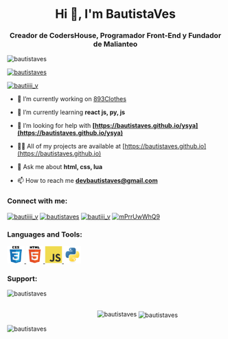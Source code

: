 <h1 align="center">Hi 👋, I'm BautistaVes</h1>
<h3 align="center">Creador de CodersHouse, Programador Front-End y Fundador de Malianteo</h3>

<p align="left"> <img src="https://komarev.com/ghpvc/?username=bautistaves&label=Profile%20views&color=0e75b6&style=flat" alt="bautistaves" /> </p>

<p align="left"> <a href="https://github.com/ryo-ma/github-profile-trophy"><img src="https://github-profile-trophy.vercel.app/?username=bautistaves" alt="bautistaves" /></a> </p>

<p align="left"> <a href="https://twitter.com/bautiiii_v" target="blank"><img src="https://img.shields.io/twitter/follow/bautiiii_v?logo=twitter&style=for-the-badge" alt="bautiiii_v" /></a> </p>

- 🔭 I’m currently working on [893Clothes](https://www.instagram.com/893clothes/?hl=es)

- 🌱 I’m currently learning **react js, py, js**

- 🤝 I’m looking for help with **[https://bautistaves.github.io/ysya](https://bautistaves.github.io/ysya)**

- 👨‍💻 All of my projects are available at [https://bautistaves.github.io](https://bautistaves.github.io)

- 💬 Ask me about **html, css, lua**

- 📫 How to reach me **devbautistaves@gmail.com**

<h3 align="left">Connect with me:</h3>
<p align="left">
<a href="https://twitter.com/bautiiii_v" target="blank"><img align="center" src="https://raw.githubusercontent.com/rahuldkjain/github-profile-readme-generator/master/src/images/icons/Social/twitter.svg" alt="bautiiii_v" height="30" width="40" /></a>
<a href="https://codesandbox.com/bautistaves" target="blank"><img align="center" src="https://raw.githubusercontent.com/rahuldkjain/github-profile-readme-generator/master/src/images/icons/Social/codesandbox.svg" alt="bautistaves" height="30" width="40" /></a>
<a href="https://instagram.com/bautiii_v" target="blank"><img align="center" src="https://raw.githubusercontent.com/rahuldkjain/github-profile-readme-generator/master/src/images/icons/Social/instagram.svg" alt="bautiii_v" height="30" width="40" /></a>
<a href="https://discord.gg/mPrrUwWhQ9" target="blank"><img align="center" src="https://raw.githubusercontent.com/rahuldkjain/github-profile-readme-generator/master/src/images/icons/Social/discord.svg" alt="mPrrUwWhQ9" height="30" width="40" /></a>
</p>

<h3 align="left">Languages and Tools:</h3>
<p align="left"> <a href="https://www.w3schools.com/css/" target="_blank" rel="noreferrer"> <img src="https://raw.githubusercontent.com/devicons/devicon/master/icons/css3/css3-original-wordmark.svg" alt="css3" width="40" height="40"/> </a> <a href="https://www.w3.org/html/" target="_blank" rel="noreferrer"> <img src="https://raw.githubusercontent.com/devicons/devicon/master/icons/html5/html5-original-wordmark.svg" alt="html5" width="40" height="40"/> </a> <a href="https://developer.mozilla.org/en-US/docs/Web/JavaScript" target="_blank" rel="noreferrer"> <img src="https://raw.githubusercontent.com/devicons/devicon/master/icons/javascript/javascript-original.svg" alt="javascript" width="40" height="40"/> </a> <a href="https://www.python.org" target="_blank" rel="noreferrer"> <img src="https://raw.githubusercontent.com/devicons/devicon/master/icons/python/python-original.svg" alt="python" width="40" height="40"/> </a> </p>

<h3 align="left">Support:</h3>
<p><a href="https://ko-fi.com/bautistaves"> <img align="left" src="https://cdn.ko-fi.com/cdn/kofi3.png?v=3" height="50" width="210" alt="bautistaves" /></a></p><br><br>

<p><img align="left" src="https://github-readme-stats.vercel.app/api/top-langs?username=bautistaves&show_icons=true&locale=en&layout=compact" alt="bautistaves" /></p>

<p>&nbsp;<img align="center" src="https://github-readme-stats.vercel.app/api?username=bautistaves&show_icons=true&locale=en" alt="bautistaves" /></p>

<p><img align="center" src="https://github-readme-streak-stats.herokuapp.com/?user=bautistaves&" alt="bautistaves" /></p>
